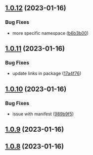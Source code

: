 ## [1.0.12](https://github.com/eliotstocker/hubitat-warmup-connect/compare/v1.0.11...v1.0.12) (2023-01-16)


### Bug Fixes

* more specific namespace ([b6b3b00](https://github.com/eliotstocker/hubitat-warmup-connect/commit/b6b3b00bd99cb3096ad378eb157047b0d7cf9c4a))



## [1.0.11](https://github.com/eliotstocker/hubitat-warmup-connect/compare/v1.0.10...v1.0.11) (2023-01-16)


### Bug Fixes

* update links in package ([17a4f76](https://github.com/eliotstocker/hubitat-warmup-connect/commit/17a4f765374e39f9d1c7a4fd2433c64f2cc6be02))



## [1.0.10](https://github.com/eliotstocker/hubitat-warmup-connect/compare/v1.0.9...v1.0.10) (2023-01-16)


### Bug Fixes

* issue with manifest ([989b9f5](https://github.com/eliotstocker/hubitat-warmup-connect/commit/989b9f5d46f966486ec52a67e4615ea2b3b644df))



## [1.0.9](https://github.com/eliotstocker/hubitat-warmup-connect/compare/v1.0.8...v1.0.9) (2023-01-16)



## [1.0.8](https://github.com/eliotstocker/hubitat-warmup-connect/compare/v1.0.7...v1.0.8) (2023-01-16)



